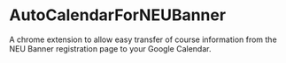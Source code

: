 # AutoCalendarForNEUBanner
A chrome extension to allow easy transfer of course information from the NEU Banner registration page to your Google Calendar.
